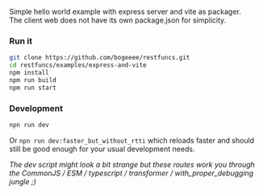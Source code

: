 Simple hello world example with express server and vite as packager.  
The client web does not have its own package.json for simplicity.


### Run it
```bash
git clone https://github.com/bogeeee/restfuncs.git
cd restfuncs/examples/express-and-vite
npm install
npm run build
npm run start
```

### Development
```bash
npn run dev
```

Or `npn run dev:faster_but_without_rtti` which reloads faster and should still be good enough for your usual development needs.  

_The dev script might look a bit strange but these routes work you through the CommonJS / ESM / typescript / transformer / with_proper_debugging  jungle ;)_